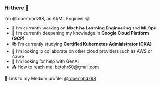 ### Hi there 👋

I'm @robertohdz98, an AI/ML Engineer 😀.

- 🔭 I’m currently working on **Machine Learning Engineering** and **MLOps**
- 🌱 I’m currently deepening my knowledge in **Google Cloud Platform (GCP)**
- 📚 I'm currently studying **Certified Kubernetes Administrator (CKA)**
- 👯 I’m looking to collaborate on other cloud providers such as AWS or Azure
- 🤔 I’m looking for help with GenAI
- 📤 How to reach me: betohr60@gmail.com

:link: Link to my Medium profile: [@robertohdz98](https://medium.com/@robertohdz98)

<!--
**robertohdz98/robertohdz98** is a ✨ _special_ ✨ repository because its `README.md` (this file) appears on your GitHub profile.

Here are some ideas to get you started:

- 🔭 I’m currently working on ...
- 🌱 I’m currently learning ...
- 👯 I’m looking to collaborate on ...
- 🤔 I’m looking for help with ...
- 💬 Ask me about ...
- 📫 How to reach me: ...
- 😄 Pronouns: ...
- ⚡ Fun fact: ...
-->
